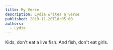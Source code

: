 ```yaml
---
title: My Verse
description: Lydia writes a verse
published: 2019-11-20T18:05:00
authors:
  - Lydia
---
```

Kids, don't eat a live fish. And fish, don't eat girls.